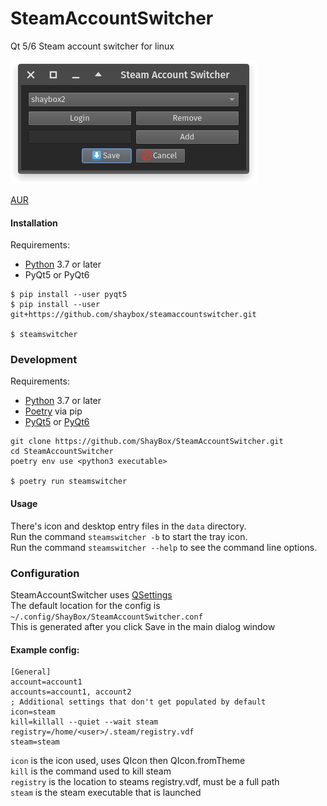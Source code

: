 # SteamAccountSwitcher

Qt 5/6 Steam account switcher for linux

![Screenshot](screenshot.png)

[AUR](https://aur.archlinux.org/packages/steamaccountswitcher-git)

#### Installation
Requirements:
- [Python] 3.7 or later
- PyQt5 or PyQt6
```
$ pip install --user pyqt5
$ pip install --user git+https://github.com/shaybox/steamaccountswitcher.git

$ steamswitcher
```

### Development
Requirements:
- [Python] 3.7 or later
- [Poetry] via pip
- [PyQt5] or [PyQt6]
```
git clone https://github.com/ShayBox/SteamAccountSwitcher.git
cd SteamAccountSwitcher
poetry env use <python3 executable>

$ poetry run steamswitcher
```

#### Usage
There's icon and desktop entry files in the `data` directory.  
Run the command `steamswitcher -b` to start the tray icon.  
Run the command `steamswitcher --help` to see the command line options.

### Configuration
SteamAccountSwitcher uses [QSettings](https://doc.qt.io/qt-6/qsettings.html#locations-where-application-settings-are-stored)  
The default location for the config is `~/.config/ShayBox/SteamAccountSwitcher.conf`  
This is generated after you click Save in the main dialog window  

#### Example config:
```
[General]
account=account1
accounts=account1, account2
; Additional settings that don't get populated by default
icon=steam
kill=killall --quiet --wait steam
registry=/home/<user>/.steam/registry.vdf
steam=steam
```
`icon` is the icon used, uses QIcon then QIcon.fromTheme  
`kill` is the command used to kill steam  
`registry` is the location to steams registry.vdf, must be a full path  
`steam` is the steam executable that is launched  

[Python]: https://python.org
[Poetry]: https://python-poetry.org
[PyQt5]: https://pypi.org/project/PyQt5
[PyQt6]: https://pypi.org/project/PyQt6